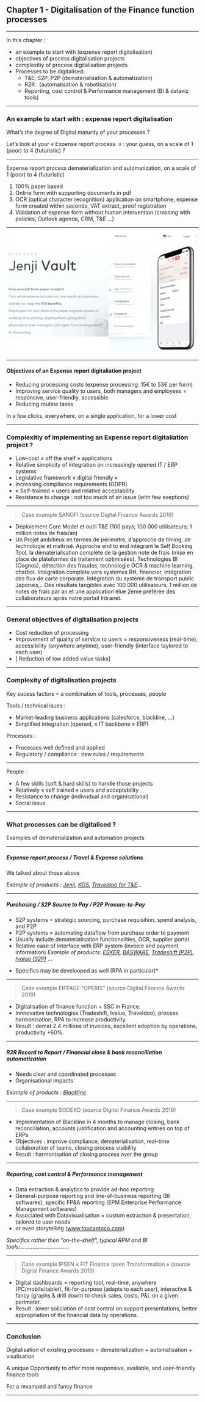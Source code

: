 ## Chapter 1 - Digitalisation of the Finance function processes

----
In this chapter :
- an example to start with (expense report digitalisation)
- objectives of process digitalisation projects
- complexitiy of process digitalisation projects
- Processes to be digitalised:
  - T&E, S2P, P2P (dematerialisation & automatization)
  - R2R : (automatisation & robotisation)
  - Reporting, cost control & Performance management (BI & dataviz tools) 

----

### An example to start with : expense report digitalisation
What’s  the degree of Digital maturity of your processes ?

Let’s look at your « Expense report process  » : your guess, on a scale of 1 (poor) to 4 (futuristic) ?

----

Expense report process dematerialization and automatization, on a scale of 1 (poor) to 4 (futuristic)

1. 100% paper based
2. Online form with supporting documents in pdf
3. OCR (optical character recognition) application on smartphone, expense form created within seconds, VAT extract, proof registration
4. Validation of expense form without human intervention (crossing with policies, Outlook agenda, CRM, T&E ...)

----

<img src="images/Jenji.png" style="background:none; border:none; box-shadow:none;"/>

----

#### Objectives of an Expense report digitaliation project

- Reducing processing costs (expense processing: 15€ to 53€ per form) 
- Improving service quality to users, both managers and employees = responsive, user-friendly, accessible
- Reducing routine tasks   

In a few clicks, everywhere, on a single application, for a lower cost

----

### Complexitiy of implementing an Expense report digitaliation project ? 

- Low-cost « off the shelf »  applications 
- Relative simplicity of integration on increasingly opened IT / ERP systems 
- Legislative framework « digital friendly » 
- Increasing compliance requirements (GDPR)
- « Self-trained » users and relative acceptability
- Resistance to change : not too much of an issue (with few exeptions)

----

> Case example SANOFI (source Digital Finance Awards 2019)   

- Déploiement Core Model et outil T&E (100 pays; 100 000 utilisateurs; 1 million notes de frais/an)
- Un Projet ambitieux en termes de périmètre, d’approche de timing, de technologie et maîtrisé. Approche end to end intégrant le Self Booking Tool, la dématérialisation complète de la gestion note de frais (mise en place de plateformes de traitement optimisées). Technologies BI (Cognos), détection des fraudes, technologie OCR & machine learning, chatbot. Intégration complète vers systèmes RH, financier, intégration des flux de carte corporate. Intégration du système de transport public Japonais,.. Des résultats tangibles avec 100 000 utilisateurs, 1 million de notes de frais par an et une application élue 2ème préférée des collaborateurs après notre portail Intranet.

----

### General objectives of digitalisation projects   
- Cost reduction of processing
- Improvement of quality of service to users = responsiveness (real-time), accessibility (anywhere anytime), user-friendly (interface taylored to each user)
- [ Reduction of low added value tasks] 

----

### Complexity of digitalisation projects      
Key sucess factors = a combination of tools, processes, people   

Tools / technical isues :
- Market-leading business applications (salesforce, blackline, …)
- Simplified integration (opened, « IT backbone » ERP)    

Processes :
- Processes well defined and applied
- Regulatory / compliance : new rules / requirements

----

People : 
- A few skills (soft & hard skills) to handle those projects
- Relatively « self trained » users and acceptability
- Resistance to change (indivudual and organisational)
- Social issue

----

### What processes can be digitalised ?    

Examples of dematerialization and automation projects

----

##### Expense report process / Travel & Expense solutions 

We talked about those above    

*Example of products : [Jenji](https://jenji.io/en), [KDS](https://www.kds.fr/), [Traveldoo for T&E](https://www.traveldoo.com/)...*

----

##### Purchasing / S2P Source to Pay / P2P Procure-to-Pay     

- S2P systems = strategic sourcing, purchase requisition, spend analysis, and P2P
- P2P systems = automating dataflow from purchase order to payment 
- Usually include dematerialisation functionalities, OCR, supplier portal
- Relative ease of interface with ERP system (invoice and payment information)
*Example of products: [ESKER](https://www.esker.co.uk/), [BASWARE](https://www.basware.com/en-gb), [Tradeshift (P2P)](https://tradeshift.com/), [Ivalua (S2P)](https://fr.ivalua.com/) ...*
* Specifics may be develooped as well (RPA in particular)*

----

> Case example EIFFAGE “OPERIS” (source Digital Finance Awards 2019)   

- Digitalisation of finance function + SSC in France. 
- Innnovative technologies (Tradeshift, Ivalua, Traveldoo), process harmonisation, RPA to increase productivity. 
- Result : demat 2.4 millions of invoices, excellent adoption by operations, productivity +60%.

----

##### R2R Record to Report / Financial close & bank reconciliation automatization 

- Needs clear and coordinated processes
- Organisational impacts   

*Example of products : [Blackline](https://www.blackline.com/)*

----

> Case example SODEXO (source Digital Finance Awards 2019)   

- Implementation of Blackline in 4 months to manage closing, bank reconciliation, accounts justification and accounting entries on top of ERPs
- Objectives : improve compliance, dematerialisation, real-time collaboration of teams, closing process visibility
- Result : harmonisation of closing process over the group

----

##### Reporting, cost control & Performance management 

- Data extraction & analytics to provide ad-hoc reporting
- General-purpose reporting and line-of-business reporting (BI softwares), specific FP&A reporting (EPM Enterprise Performance Management softwares)
- Associated with Datavisualisation = custom extraction & presentation, tailored to user needs 
- or even storytelling (www.toucantoco.com)

*Specifics rather then "on-the-shelf", typical RPM and BI tools:................................* 

----

> Case example IPSEN « FIT Finance Ipsen Transformation » (source Digital Finance Awards 2019)

- Digital dashboards = reporting tool, real-time, anywhere (PC/mobile/tablet), fit-for-purpose (adapts to each user), interactive & fancy (graphs & drill down) to check sales, costs, P&L on a given perimeter.
- Result : lower soliciation of cost control on support presentations, better appropriation of the financial data by operations.

----

### Conclusion   

Digitalisation of existing processes = dematerialization + automatisation + visalisation    

A unique Opportunity to offer more responsive, available, and user-friendly finance tools

For a revamped and fancy finance

----

